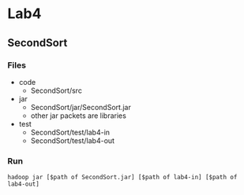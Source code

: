 # Lab4

## SecondSort
### Files
* code
    * SecondSort/src
* jar 
    * SecondSort/jar/SecondSort.jar
    * other jar packets are libraries
* test
    * SecondSort/test/lab4-in
    * SecondSort/test/lab4-out

### Run
```
hadoop jar [$path of SecondSort.jar] [$path of lab4-in] [$path of lab4-out]
```